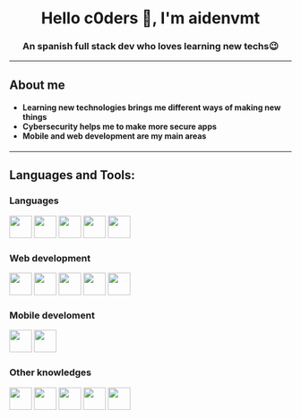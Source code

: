 <h1 align="center">Hello c0ders 👋, I'm aidenvmt</h1>

<h3 align="center">An spanish full stack dev who loves learning new techs😉</h3>


<hr>

<h2>About me</h2>
<h4>
    <ul>
        <li>Learning new technologies brings me different ways of making new things</li>
        <li>Cybersecurity helps me to make more secure apps </li>
        <li>Mobile and web development are my main areas</li>
    </ul>
    
</h4>

<hr>

</h4>
    <h2 align="left">Languages and Tools:</h3>
    <h3>Languages</h3>
        <p><img src="https://cdn.jsdelivr.net/gh/devicons/devicon@latest/icons/python/python-original-wordmark.svg" width="40" height="40" />
            <img src="https://cdn.jsdelivr.net/gh/devicons/devicon@latest/icons/java/java-original-wordmark.svg" width="40" height="40"/>
            <img src="https://cdn.jsdelivr.net/gh/devicons/devicon@latest/icons/php/php-original.svg" height="40" width="40"/>
            <img src="https://cdn.jsdelivr.net/gh/devicons/devicon@latest/icons/javascript/javascript-original.svg" height="40" width="40"/>
            <img src="https://cdn.jsdelivr.net/gh/devicons/devicon@latest/icons/csharp/csharp-original.svg" width="40" height="40" />         
        </p>
    <h3>Web development</h3>
        <p>
            <img src="https://cdn.jsdelivr.net/gh/devicons/devicon@latest/icons/html5/html5-original.svg" width="40" height="40" />
            <img src="https://cdn.jsdelivr.net/gh/devicons/devicon@latest/icons/css3/css3-original-wordmark.svg" width="40" height="40" />
            <img src="https://cdn.jsdelivr.net/gh/devicons/devicon@latest/icons/angular/angular-original.svg" width="40" height="40" />
            <img src="https://upload.wikimedia.org/wikipedia/commons/d/d1/Ionic_Logo.svg" width="40" height="40">
            <img src="https://cdn.jsdelivr.net/gh/devicons/devicon@latest/icons/bootstrap/bootstrap-plain-wordmark.svg" width="40" height="40"/>
        </p>
    <h3>Mobile develoment</h3>
        <p>
            <img src="https://cdn.jsdelivr.net/gh/devicons/devicon@latest/icons/kotlin/kotlin-original.svg" width="40" height="40" />
            <img src="https://cdn.jsdelivr.net/gh/devicons/devicon@latest/icons/android/android-original.svg" width="40" height="40" />          
        </p>
    <h3>Other knowledges</h3>
        <p> 
            <img src="https://cdn.jsdelivr.net/gh/devicons/devicon@latest/icons/mysql/mysql-original-wordmark.svg" width="40" height="40"  />
            <img src="https://cdn.jsdelivr.net/gh/devicons/devicon@latest/icons/linux/linux-original.svg" width="40" height="40"  />
            <img src="https://cdn.jsdelivr.net/gh/devicons/devicon@latest/icons/git/git-original-wordmark.svg" width="40" height="40" />           
            <img src="https://cdn.jsdelivr.net/gh/devicons/devicon@latest/icons/postman/postman-original.svg" width="40" height="40" />          
            <img src="https://cdn.jsdelivr.net/gh/devicons/devicon@latest/icons/unity/unity-original-wordmark.svg" width="40" height="40" />
        </p>
    </h2>





